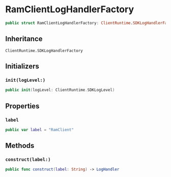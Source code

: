 # RamClientLogHandlerFactory

``` swift
public struct RamClientLogHandlerFactory: ClientRuntime.SDKLogHandlerFactory 
```

## Inheritance

`ClientRuntime.SDKLogHandlerFactory`

## Initializers

### `init(logLevel:)`

``` swift
public init(logLevel: ClientRuntime.SDKLogLevel) 
```

## Properties

### `label`

``` swift
public var label = "RamClient"
```

## Methods

### `construct(label:)`

``` swift
public func construct(label: String) -> LogHandler 
```
